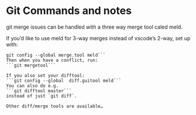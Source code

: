 # Git Commands and notes

git merge issues can be handled with a three way merge tool caled meld.

If you’d like to use meld for 3-way merges instead of vscode’s 2-way, set up with:
```brew cask install meld
git config --global merge.tool meld```
Then when you have a conflict, run:
```git mergetool```

If you also set your difftool:
```git config --global  diff.guitool meld```
You can also do e.g.
```git difftool master```
instead of just `git diff`.

Other diff/merge tools are available…